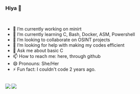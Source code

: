 ### Hiya 👋

<br>

- 🔭 I’m currently working on minirt
- 🌱 I’m currently learning C, Bash, Docker, ASM, Powershell
- 👯 I’m looking to collaborate on OSINT projects
- 🤔 I’m looking for help with making my codes efficient
- 💬 Ask me about basic C
- 📫 How to reach me: here, through github
- 😄 Pronouns: She/Her
- ⚡ Fun fact: I couldn't code 2 years ago.
<br>

<a href="https://github.com/anuraghazra/github-readme-stats">
  <img align="left" src="https://github-readme-stats.vercel.app/api?username=lcols19&theme=radical" />
</a>
<a href="https://github.com/anuraghazra/convoychat">
  <img align="left" src="https://github-readme-stats.vercel.app/api/top-langs/?username=lcols19&theme=radical" />
</a>
